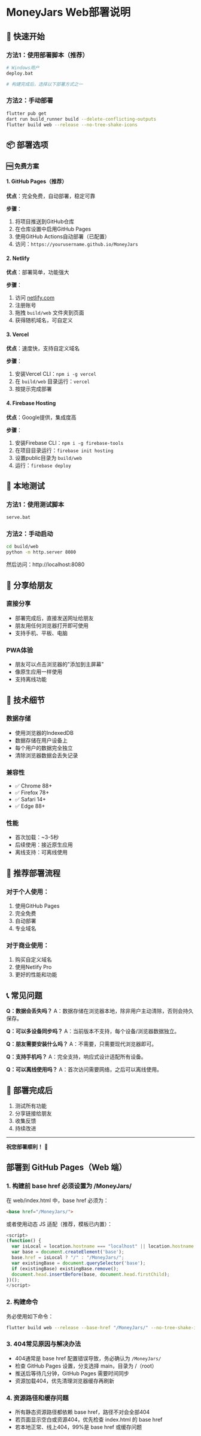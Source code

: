 # MoneyJars Web部署说明

## 🎯 快速开始

### 方法1：使用部署脚本（推荐）
```bash
# Windows用户
deploy.bat

# 构建完成后，选择以下部署方式之一
```

### 方法2：手动部署
```bash
flutter pub get
dart run build_runner build --delete-conflicting-outputs
flutter build web --release --no-tree-shake-icons
```

## 📦 部署选项

### 🆓 免费方案

#### 1. GitHub Pages（推荐）
**优点**：完全免费，自动部署，稳定可靠

**步骤**：
1. 将项目推送到GitHub仓库
2. 在仓库设置中启用GitHub Pages
3. 使用GitHub Actions自动部署（已配置）
4. 访问：`https://yourusername.github.io/MoneyJars`

#### 2. Netlify
**优点**：部署简单，功能强大

**步骤**：
1. 访问 [netlify.com](https://netlify.com)
2. 注册账号
3. 拖拽 `build/web` 文件夹到页面
4. 获得随机域名，可自定义

#### 3. Vercel
**优点**：速度快，支持自定义域名

**步骤**：
1. 安装Vercel CLI：`npm i -g vercel`
2. 在 `build/web` 目录运行：`vercel`
3. 按提示完成部署

#### 4. Firebase Hosting
**优点**：Google提供，集成度高

**步骤**：
1. 安装Firebase CLI：`npm i -g firebase-tools`
2. 在项目目录运行：`firebase init hosting`
3. 设置public目录为 `build/web`
4. 运行：`firebase deploy`

## 🧪 本地测试

### 方法1：使用测试脚本
```bash
serve.bat
```

### 方法2：手动启动
```bash
cd build/web
python -m http.server 8080
```

然后访问：http://localhost:8080

## 📱 分享给朋友

### 直接分享
- 部署完成后，直接发送网址给朋友
- 朋友用任何浏览器打开即可使用
- 支持手机、平板、电脑

### PWA体验
- 朋友可以点击浏览器的"添加到主屏幕"
- 像原生应用一样使用
- 支持离线功能

## 🔧 技术细节

### 数据存储
- 使用浏览器的IndexedDB
- 数据存储在用户设备上
- 每个用户的数据完全独立
- 清除浏览器数据会丢失记录

### 兼容性
- ✅ Chrome 88+
- ✅ Firefox 78+
- ✅ Safari 14+
- ✅ Edge 88+

### 性能
- 首次加载：~3-5秒
- 后续使用：接近原生应用
- 离线支持：可离线使用

## 🚀 推荐部署流程

### 对于个人使用：
1. 使用GitHub Pages
2. 完全免费
3. 自动部署
4. 专业域名

### 对于商业使用：
1. 购买自定义域名
2. 使用Netlify Pro
3. 更好的性能和功能

## 📞 常见问题

**Q：数据会丢失吗？**
A：数据存储在浏览器本地，除非用户主动清除，否则会持久保存。

**Q：可以多设备同步吗？**
A：当前版本不支持，每个设备/浏览器数据独立。

**Q：朋友需要安装什么吗？**
A：不需要，只需要现代浏览器即可。

**Q：支持手机吗？**
A：完全支持，响应式设计适配所有设备。

**Q：可以离线使用吗？**
A：首次访问需要网络，之后可以离线使用。

## 🎉 部署完成后

1. 测试所有功能
2. 分享链接给朋友
3. 收集反馈
4. 持续改进

---

**祝您部署顺利！** 🎊 

## 部署到 GitHub Pages（Web 端）

### 1. 构建前 base href 必须设置为 /MoneyJars/

在 web/index.html 中，base href 必须为：
```html
<base href="/MoneyJars/">
```
或者使用动态 JS 适配（推荐，模板已内置）：
```js
<script>
(function() {
  var isLocal = location.hostname === "localhost" || location.hostname === "127.0.0.1";
  var base = document.createElement('base');
  base.href = isLocal ? "/" : "/MoneyJars/";
  var existingBase = document.querySelector('base');
  if (existingBase) existingBase.remove();
  document.head.insertBefore(base, document.head.firstChild);
})();
</script>
```

### 2. 构建命令

务必使用如下命令：
```bash
flutter build web --release --base-href "/MoneyJars/" --no-tree-shake-icons
```

### 3. 404常见原因与解决办法
- 404通常是 base href 配置错误导致，务必确认为 `/MoneyJars/`
- 检查 GitHub Pages 设置，分支选择 main，目录为 /（root）
- 推送后等待几分钟，GitHub Pages 需要时间同步
- 资源加载404，优先清理浏览器缓存再刷新

### 4. 资源路径和缓存问题
- 所有静态资源路径都依赖 base href，路径不对会全部404
- 若页面显示空白或资源404，优先检查 index.html 的 base href
- 若本地正常、线上404，99%是 base href 或缓存问题 